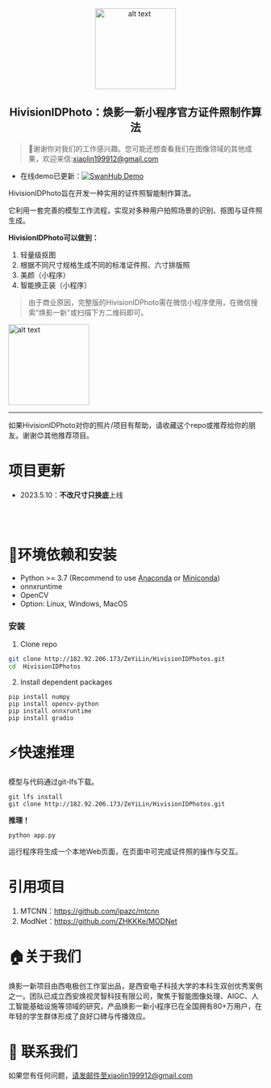 <div align="center">
    <img src="https://linimages.oss-cn-beijing.aliyuncs.com/hivision_photo_logo.png" alt="alt text" width="160" height="160">
</div>


<div align="center"><h2>HivisionIDPhoto：焕影一新小程序官方证件照制作算法</h2></div>

> 🚀谢谢你对我们的工作感兴趣。您可能还想查看我们在图像领域的其他成果，欢迎来信:xiaolin199912@gmail.com

- 在线demo已更新：[![SwanHub Demo](https://img.shields.io/static/v1?label=HivisionIDphoto&message=SwanHub%20Demo&color=blue)](http://blackswanai.cn/ZeYiLin/HivisionIDPhotos/demo)

HivisionIDPhoto旨在开发一种实用的证件照智能制作算法。

它利用一套完善的模型工作流程，实现对多种用户拍照场景的识别、抠图与证件照生成。

**HivisionIDPhoto可以做到：**

1. 轻量级抠图
2. 根据不同尺寸规格生成不同的标准证件照、六寸排版照
3. 美颜（小程序）
4. 智能换正装（小程序）

> 由于商业原因，完整版的HivisionIDPhoto需在微信小程序使用，在微信搜索“焕影一新”或扫描下方二维码即可。

<img src="https://linimages.oss-cn-beijing.aliyuncs.com/huanyingCode.jpg" alt="alt text" width="160" height="160">

---

如果HivisionIDPhoto对你的照片/项目有帮助，请收藏这个repo或推荐给你的朋友。谢谢😊其他推荐项目。

# 项目更新

- 2023.5.10：**不改尺寸只换底**上线
<br>
<br>  


# 🔧环境依赖和安装

- Python >= 3.7 (Recommend to use [Anaconda](https://www.anaconda.com/download/#linux) or [Miniconda](https://docs.conda.io/en/latest/miniconda.html))
- onnxruntime
- OpenCV
- Option: Linux, Windows, MacOS

### 安装

1. Clone repo

```bash
git clone http://182.92.206.173/ZeYiLin/HivisionIDPhotos.git
cd  HivisionIDPhotos
```

2. Install dependent packages

```
pip install numpy
pip install opencv-python
pip install onnxruntime
pip install gradio
```



# ⚡️快速推理

模型与代码通过git-lfs下载。

```
git lfs install
git clone http://182.92.206.173/ZeYiLin/HivisionIDPhotos.git
```

**推理！**

```
python app.py
```

运行程序将生成一个本地Web页面，在页面中可完成证件照的操作与交互。


# 引用项目
1. MTCNN：https://github.com/ipazc/mtcnn
2. ModNet：https://github.com/ZHKKKe/MODNet


# 🏠关于我们

焕影一新项目由西电极创工作室出品，是西安电子科技大学的本科生双创优秀案例之一。团队已成立西安焕视灵智科技有限公司，聚焦于智能图像处理、AIGC、人工智能基础设施等领域的研究，产品焕影一新小程序已在全国拥有80+万用户，在年轻的学生群体形成了良好口碑与传播效应。





# 📧 联系我们

如果您有任何问题，请发邮件至xiaolin199912@gmail.com



